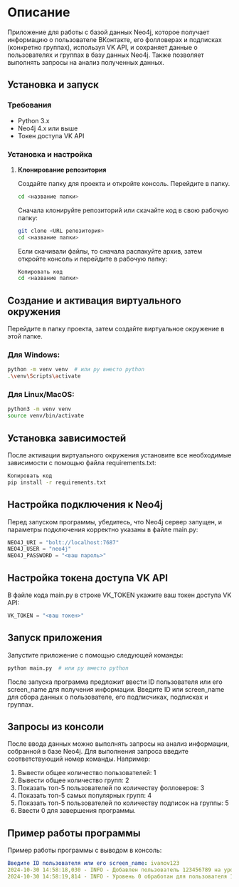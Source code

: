 # Описание
Приложение для работы с базой данных Neo4j, которое получает информацию о пользователе ВКонтакте, его фолловерах и подписках (конкретно группах), используя VK API, и сохраняет данные о пользователях и группах в базу данных Neo4j. Также позволяет выполнять запросы на анализ полученных данных.

## Установка и запуск
### Требования
- Python 3.x
- Neo4j 4.x или выше
- Токен доступа VK API

### Установка и настройка
1. **Клонирование репозитория**

   Создайте папку для проекта и откройте консоль. Перейдите в папку.
   
   ```bash
   cd <название папки>
   ```
   Сначала клонируйте репозиторий или скачайте код в свою рабочую папку:

   ```bash
   git clone <URL репозитория>
   cd <название папки>
   ```
   Если скачивали файлы, то сначала распакуйте архив, затем откройте консоль и перейдите в рабочую папку:

   ```bash
   Копировать код
   cd <название папки>
   ```
## Создание и активация виртуального окружения

Перейдите в папку проекта, затем создайте виртуальное окружение в этой папке.

### Для Windows:
   ```bash
   python -m venv venv  # или py вместо python
   .\venv\Scripts\activate
   ```
### Для Linux/MacOS:
   ```bash
   python3 -m venv venv
   source venv/bin/activate
   ```
## Установка зависимостей

После активации виртуального окружения установите все необходимые зависимости с помощью файла requirements.txt:

```bash
Копировать код
pip install -r requirements.txt
```
## Настройка подключения к Neo4j
Перед запуском программы, убедитесь, что Neo4j сервер запущен, и параметры подключения корректно указаны в файле main.py:

```python
NEO4J_URI = "bolt://localhost:7687"
NEO4J_USER = "neo4j"
NEO4J_PASSWORD = "<ваш пароль>"
```
## Настройка токена доступа VK API
В файле кода main.py в строке VK_TOKEN укажите ваш токен доступа VK API:

```python
VK_TOKEN = "<ваш токен>"
```
## Запуск приложения
Запустите приложение с помощью следующей команды:

```bash
python main.py  # или py вместо python
```
После запуска программа предложит ввести ID пользователя или его screen_name для получения информации. Введите ID или screen_name для сбора данных о пользователе, его подписчиках, подписках и группах.

## Запросы из консоли
После ввода данных можно выполнять запросы на анализ информации, собранной в базе Neo4j. Для выполнения запроса введите соответствующий номер команды. Например:

1. Вывести общее количество пользователей: 1
2. Вывести общее количество групп: 2
3. Показать топ-5 пользователей по количеству фолловеров: 3
4. Показать топ-5 самых популярных групп: 4
5. Показать топ-5 пользователей по количеству подписок на группы: 5
6. Ввести 0 для завершения программы.

## Пример работы программы
Пример работы программы с выводом в консоль:

```yaml
Введите ID пользователя или его screen_name: ivanov123
2024-10-30 14:58:18,030 - INFO - Добавлен пользователь 123456789 на уровне 0
2024-10-30 14:58:19,814 - INFO - Уровень 0 обработан для пользователя 123456789. Переход на уровень 1.
``` 